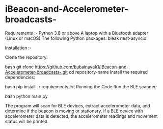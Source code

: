 # iBeacon-and-Accelerometer-broadcasts-

Requirements :- 
Python 3.8 or above
A laptop with a Bluetooth adapter (Linux or macOS)
The following Python packages:
bleak
nest-asyncio

Installation :- 

Clone the repository:

bash
git clone  https://github.com/bubainayak1/iBeacon-and-Accelerometer-broadcasts-.git
cd repository-name
Install the required dependencies:

bash
pip install -r requirements.txt
Running the Code
Run the BLE scanner:

bash
python main.py

The program will scan for BLE devices, extract accelerometer data, and determine if the beacon is moving or stationary.
If a BLE device with accelerometer data is detected, the accelerometer readings and movement status will be printed.
